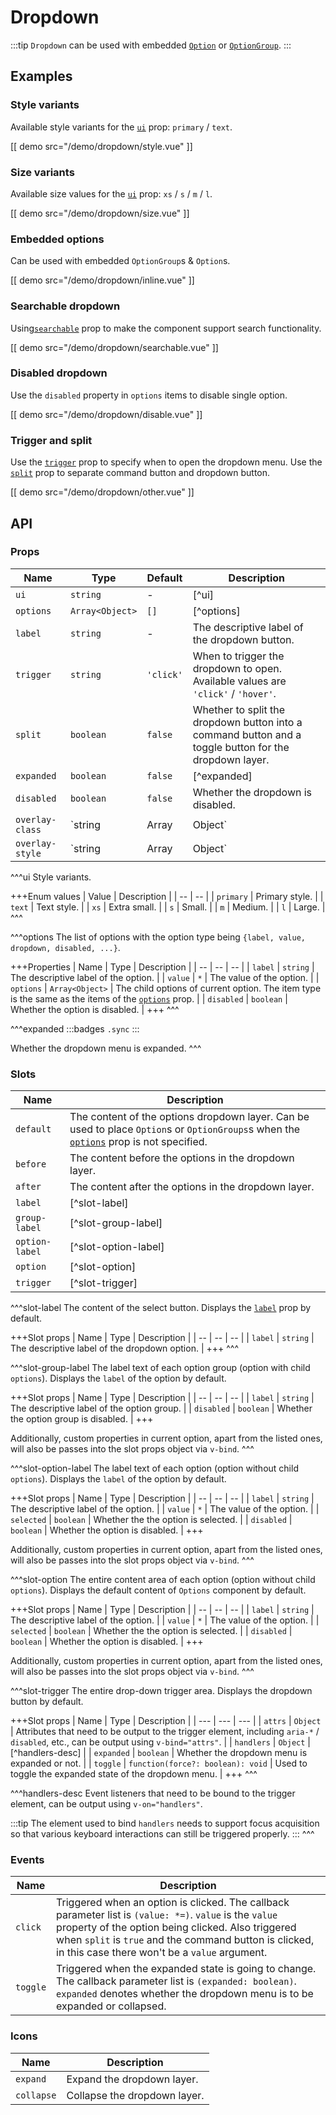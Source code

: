 # Dropdown

:::tip
`Dropdown` can be used with embedded [`Option`](./option) or [`OptionGroup`](./option-group).
:::

## Examples

### Style variants

Available style variants for the [`ui`](#props-ui) prop: `primary` / `text`.

[[ demo src="/demo/dropdown/style.vue" ]]

### Size variants

Available size values for the [`ui`](#props-ui) prop: `xs` / `s` / `m` / `l`.

[[ demo src="/demo/dropdown/size.vue" ]]

### Embedded options

Can be used with embedded `OptionGroup`s & `Option`s.

[[ demo src="/demo/dropdown/inline.vue" ]]

### Searchable dropdown

Using[`searchable`](#props-searchable) prop to make the component support search functionality.

[[ demo src="/demo/dropdown/searchable.vue" ]]

### Disabled dropdown

Use the `disabled` property in `options` items to disable single option.

[[ demo src="/demo/dropdown/disable.vue" ]]

### Trigger and split

Use the [`trigger`](#props-trigger) prop to specify when to open the dropdown menu. Use the [`split`](#props-split) prop to separate command button and dropdown button.

[[ demo src="/demo/dropdown/other.vue" ]]

## API

### Props

| Name | Type | Default | Description |
| -- | -- | -- | -- |
| ``ui`` | `string` | - | [^ui] |
| ``options`` | `Array<Object>` | `[]` | [^options] |
| ``label`` | `string` | - | The descriptive label of the dropdown button. |
| ``trigger`` | `string` | `'click'` | When to trigger the dropdown to open. Available values are `'click'` / `'hover'`. |
| ``split`` | `boolean` | `false` | Whether to split the dropdown button into a command button and a toggle button for the dropdown layer. |
| ``expanded`` | `boolean` | `false` | [^expanded] |
| ``disabled`` | `boolean` | `false` | Whether the dropdown is disabled. |
| ``overlay-class`` | `string | Array | Object` | - | See the [`overlay-class`](./overlay#props-overlay-class) prop of the [`Overlay`](./overlay) component. |
| ``overlay-style`` | `string | Array | Object` | - | See the [`overlay-style`](./overlay#props-overlay-style) prop of the [`Overlay`](./overlay) component. |

^^^ui
Style variants.

+++Enum values
| Value | Description |
| -- | -- |
| `primary` | Primary style. |
| `text` | Text style. |
| `xs` | Extra small. |
| `s` | Small. |
| `m` | Medium. |
| `l` | Large. |
^^^

^^^options
The list of options with the option type being `{label, value, dropdown, disabled, ...}`.

+++Properties
| Name | Type | Description |
| -- | -- | -- |
| `label` | `string` | The descriptive label of the option. |
| `value` | `*` | The value of the option. |
| `options` | `Array<Object>` | The child options of current option. The item type is the same as the items of the [`options`](#props-options) prop. |
| `disabled` | `boolean` | Whether the option is disabled. |
+++
^^^

^^^expanded
:::badges
`.sync`
:::

Whether the dropdown menu is expanded.
^^^

### Slots

| Name | Description |
| -- | -- |
| ``default`` | The content of the options dropdown layer. Can be used to place `Option`s or `OptionGroups`s when the [`options`](#props-options) prop is not specified. |
| ``before`` | The content before the options in the dropdown layer. |
| ``after`` | The content after the options in the dropdown layer. |
| ``label`` | [^slot-label] |
| ``group-label`` | [^slot-group-label] |
| ``option-label`` | [^slot-option-label] |
| ``option`` | [^slot-option] |
| ``trigger`` | [^slot-trigger] |

^^^slot-label
The content of the select button. Displays the [`label`](#props-label) prop by default.

+++Slot props
| Name | Type | Description |
| -- | -- | -- |
| `label` | `string` | The descriptive label of the dropdown option. |
+++
^^^

^^^slot-group-label
The label text of each option group (option with child `options`). Displays the `label` of the option by default.

+++Slot props
| Name | Type | Description |
| -- | -- | -- |
| `label` | `string` | The descriptive label of the option group. |
| `disabled` | `boolean` | Whether the option group is disabled. |
+++

Additionally, custom properties in current option, apart from the listed ones, will also be passes into the slot props object via `v-bind`.
^^^

^^^slot-option-label
The label text of each option (option without child `options`). Displays the `label` of the option by default.

+++Slot props
| Name | Type | Description |
| -- | -- | -- |
| `label` | `string` | The descriptive label of the option. |
| `value` | `*` | The value of the option. |
| `selected` | `boolean` | Whether the the option is selected. |
| `disabled` | `boolean` | Whether the option is disabled. |
+++

Additionally, custom properties in current option, apart from the listed ones, will also be passes into the slot props object via `v-bind`.
^^^

^^^slot-option
The entire content area of each option (option without child `options`). Displays the default content of `Options` component by default.

+++Slot props
| Name | Type | Description |
| -- | -- | -- |
| `label` | `string` | The descriptive label of the option. |
| `value` | `*` | The value of the option. |
| `selected` | `boolean` | Whether the the option is selected. |
| `disabled` | `boolean` | Whether the option is disabled. |
+++

Additionally, custom properties in current option, apart from the listed ones, will also be passes into the slot props object via `v-bind`.
^^^

^^^slot-trigger
The entire drop-down trigger area. Displays the dropdown button by default.

+++Slot props
| Name | Type | Description |
| --- | --- | --- |
| `attrs` | `Object` | Attributes that need to be output to the trigger element, including `aria-*` / `disabled`, etc., can be output using `v-bind="attrs"`. |
| `handlers` | `Object` | [^handlers-desc] |
| `expanded` | `boolean` | Whether the dropdown menu is expanded or not. |
| `toggle` | `function(force?: boolean): void` | Used to toggle the expanded state of the dropdown menu. |
+++
^^^

^^^handlers-desc
Event listeners that need to be bound to the trigger element, can be output using `v-on="handlers"`.

:::tip
The element used to bind `handlers` needs to support focus acquisition so that various keyboard interactions can still be triggered properly.
:::
^^^

### Events

| Name | Description |
| -- | -- |
| ``click`` | Triggered when an option is clicked. The callback parameter list is `(value: *=)`. `value` is the `value` property of the option being clicked. Also triggered when `split` is `true` and the command button is clicked, in this case there won't be a `value` argument. |
| ``toggle`` | Triggered when the expanded state is going to change. The callback parameter list is `(expanded: boolean)`. `expanded` denotes whether the dropdown menu is to be expanded or collapsed. |

### Icons

| Name | Description |
| -- | -- |
| ``expand`` | Expand the dropdown layer. |
| ``collapse`` | Collapse the dropdown layer. |
